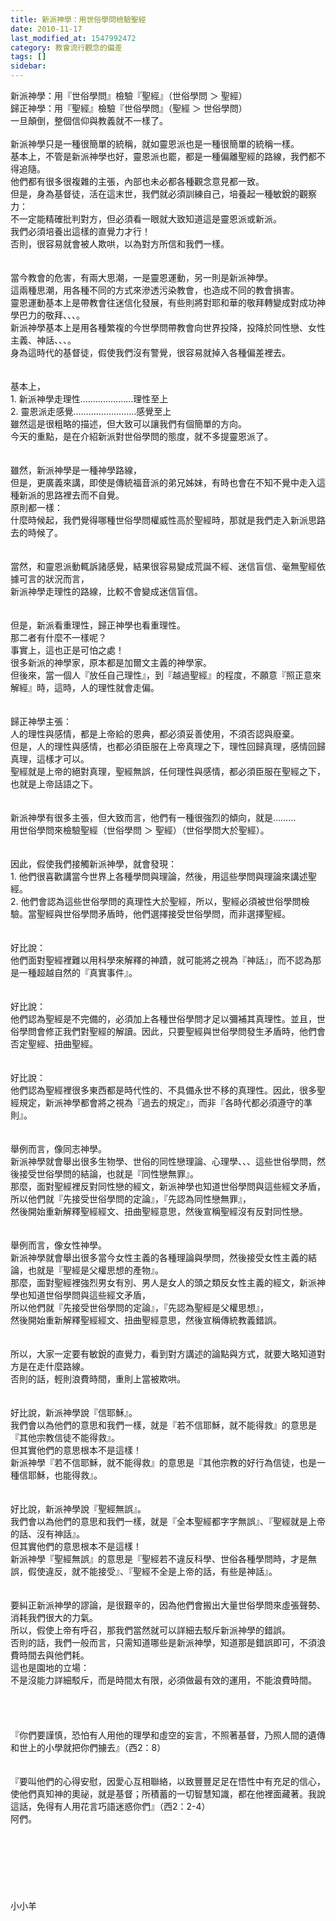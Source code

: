 ```yaml
---
title: 新派神學：用世俗學問檢驗聖經
date: 2010-11-17
last_modified_at: 1547992472
category: 教會流行觀念的偏差
tags: []
sidebar: 
---
```


<p>新派神學：用『世俗學問』檢驗『聖經』（世俗學問 ＞ 聖經）<br/>歸正神學：用『聖經』檢驗『世俗學問』（聖經 ＞ 世俗學問）<br/>一旦顛倒，整個信仰與教義就不一樣了。<br/><br/><!--more-->新派神學只是一種很簡單的統稱，就如靈恩派也是一種很簡單的統稱一樣。<br/>基本上，不管是新派神學也好，靈恩派也罷，都是一種偏離聖經的路線，我們都不得追隨。<br/>他們都有很多很複雜的主張，內部也未必都各種觀念意見都一致。<br/>但是，身為基督徒，活在這末世，我們就必須訓練自己，培養起一種敏銳的觀察力：<br/>不一定能精確批判對方，但必須看一眼就大致知道這是靈恩派或新派。<br/>我們必須培養出這樣的直覺力才行！<br/>否則，很容易就會被人欺哄，以為對方所信和我們一樣。<br/><br/><br/>當今教會的危害，有兩大思潮，一是靈恩運動，另一則是新派神學。<br/>這兩種思潮，用各種不同的方式來滲透污染教會，也造成不同的教會損害。<br/>靈恩運動基本上是帶教會往迷信化發展，有些則將對耶和華的敬拜轉變成對成功神學巴力的敬拜、、、。<br/>新派神學基本上是用各種繁複的今世學問帶教會向世界投降，投降於同性戀、女性主義、神話、、、。<br/>身為這時代的基督徒，假使我們沒有警覺，很容易就掉入各種偏差裡去。<br/><br/><br/>基本上，<br/>1.	新派神學走理性…………………理性至上<br/>2.	靈恩派走感覺……………….......感覺至上<br/>雖然這是很粗略的描述，但大致可以讓我們有個簡單的方向。<br/>今天的重點，是在介紹新派對世俗學問的態度，就不多提靈恩派了。<br/><br/><br/>雖然，新派神學是一種神學路線，<br/>但是，更廣義來講，即使是傳統福音派的弟兄姊妹，有時也會在不知不覺中走入這種新派的思路裡去而不自覺。<br/>原則都一樣：<br/>什麼時候起，我們覺得哪種世俗學問權威性高於聖經時，那就是我們走入新派思路去的時候了。<br/><br/><br/>當然，和靈恩派動輒訴諸感覺，結果很容易變成荒誕不經、迷信盲信、毫無聖經依據可言的狀況而言，<br/>新派神學走理性的路線，比較不會變成迷信盲信。<br/><br/><br/>但是，新派看重理性，歸正神學也看重理性。<br/>那二者有什麼不一樣呢？<br/>事實上，這也正是可怕之處！<br/>很多新派的神學家，原本都是加爾文主義的神學家。<br/>但後來，當一個人『放任自己理性』，到『越過聖經』的程度，不願意『照正意來解經』時，這時，人的理性就會走偏。<br/><br/><br/>歸正神學主張：<br/>人的理性與感情，都是上帝給的恩典，都必須妥善使用，不須否認與廢棄。<br/>但是，人的理性與感情，也都必須臣服在上帝真理之下，理性回歸真理，感情回歸真理，這樣才可以。<br/>聖經就是上帝的絕對真理，聖經無誤，任何理性與感情，都必須臣服在聖經之下，也就是上帝話語之下。<br/><br/><br/>新派神學有很多主張，但大致而言，他們有一種很強烈的傾向，就是………<br/>用世俗學問來檢驗聖經（世俗學問 ＞ 聖經）（世俗學問大於聖經）。<br/><br/><br/>因此，假使我們接觸新派神學，就會發現：<br/>1.	他們很喜歡講當今世界上各種學問與理論，然後，用這些學問與理論來講述聖經。<br/>2.	他們會認為這些世俗學問的真理性大於聖經，所以，聖經必須被世俗學問檢驗。當聖經與世俗學問矛盾時，他們選擇接受世俗學問，而非選擇聖經。<br/><br/><br/>好比說：<br/>他們面對聖經裡難以用科學來解釋的神蹟，就可能將之視為『神話』，而不認為那是一種超越自然的『真實事件』。<br/><br/><br/>好比說：<br/>他們認為聖經是不完備的，必須加上各種世俗學問才足以彌補其真理性。並且，世俗學問會修正我們對聖經的解讀。因此，只要聖經與世俗學問發生矛盾時，他們會否定聖經、扭曲聖經。<br/><br/><br/>好比說：<br/>他們認為聖經裡很多東西都是時代性的、不具備永世不移的真理性。因此，很多聖經規定，新派神學都會將之視為『過去的規定』，而非『各時代都必須遵守的準則』。<br/><br/><br/>舉例而言，像同志神學。<br/>新派神學就會舉出很多生物學、世俗的同性戀理論、心理學、、、這些世俗學問，然後接受世俗學問的結論，也就是『同性戀無罪』。<br/>那麼，面對聖經裡反對同性戀的經文，新派神學也知道世俗學問與這些經文矛盾，<br/>所以他們就『先接受世俗學問的定論』，『先認為同性戀無罪』，<br/>然後開始重新解釋聖經經文、扭曲聖經意思，然後宣稱聖經沒有反對同性戀。<br/><br/><br/>舉例而言，像女性神學。<br/>新派神學就會舉出很多當今女性主義的各種理論與學問，然後接受女性主義的結論，也就是『聖經是父權思想的產物』。<br/>那麼，面對聖經裡強烈男女有別、男人是女人的頭之類反女性主義的經文，新派神學也知道世俗學問與這些經文矛盾，<br/>所以他們就『先接受世俗學問的定論』，『先認為聖經是父權思想』，<br/>然後開始重新解釋聖經經文、扭曲聖經意思，然後宣稱傳統教義錯誤。<br/><br/><br/>所以，大家一定要有敏銳的直覺力，看到對方講述的論點與方式，就要大略知道對方是在走什麼路線。<br/>否則的話，輕則浪費時間，重則上當被欺哄。<br/><br/><br/>好比說，新派神學說『信耶穌』。<br/>我們會以為他們的意思和我們一樣，就是『若不信耶穌，就不能得救』的意思是『其他宗教信徒不能得救』。<br/>但其實他們的意思根本不是這樣！<br/>新派神學『若不信耶穌，就不能得救』的意思是『其他宗教的好行為信徒，也是一種信耶穌，也能得救』。<br/><br/><br/>好比說，新派神學說『聖經無誤』。<br/>我們會以為他們的意思和我們一樣，就是『全本聖經都字字無誤』、『聖經就是上帝的話、沒有神話』。<br/>但其實他們的意思根本不是這樣！<br/>新派神學『聖經無誤』的意思是『聖經若不違反科學、世俗各種學問時，才是無誤，假使違反，就不能接受』、『聖經不全是上帝的話，有些是神話』。<br/><br/><br/>要糾正新派神學的謬論，是很艱辛的，因為他們會搬出大量世俗學問來虛張聲勢、消耗我們很大的力氣。<br/>所以，假使上帝有呼召，那我們當然就可以詳細去駁斥新派神學的錯誤。<br/>否則的話，我們一般而言，只需知道哪些是新派神學，知道那是錯誤即可，不須浪費時間去與他們耗。<br/>這也是園地的立場：<br/>不是沒能力詳細駁斥，而是時間太有限，必須做最有效的運用，不能浪費時間。<br/><br/><br/><br/><br/>『你們要謹慎，恐怕有人用他的理學和虛空的妄言，不照著基督，乃照人間的遺傳和世上的小學就把你們擄去』（西2：8）<br/><br/><br/>『要叫他們的心得安慰，因愛心互相聯絡，以致豐豐足足在悟性中有充足的信心，使他們真知神的奧祕，就是基督；所積蓄的一切智慧知識，都在他裡面藏著。我說這話，免得有人用花言巧語迷惑你們』（西2：2-4）<br/>阿們。<br/><br/><br/><br/><br/><br/><br/><br/>小小羊<br/></p>